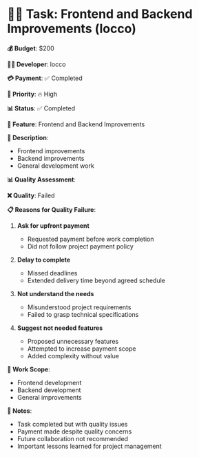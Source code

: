 # 👨‍💻 Task: Frontend and Backend Improvements (locco)

**💰 Budget**: $200

**👨‍💻 Developer**: locco

**💳 Payment**: ✅ Completed

**🎯 Priority**: 🔥 High

**📊 Status**: ✅ Completed

**🔧 Feature**: Frontend and Backend Improvements

**📖 Description**:

- Frontend improvements
- Backend improvements
- General development work

**📊 Quality Assessment**:

**❌ Quality**: Failed

**📋 Reasons for Quality Failure**:

1. **Ask for upfront payment**
   - Requested payment before work completion
   - Did not follow project payment policy

2. **Delay to complete**
   - Missed deadlines
   - Extended delivery time beyond agreed schedule

3. **Not understand the needs**
   - Misunderstood project requirements
   - Failed to grasp technical specifications

4. **Suggest not needed features**
   - Proposed unnecessary features
   - Attempted to increase payment scope
   - Added complexity without value

**🎯 Work Scope**:

- Frontend development
- Backend development
- General improvements

**📝 Notes**:

- Task completed but with quality issues
- Payment made despite quality concerns
- Future collaboration not recommended
- Important lessons learned for project management
